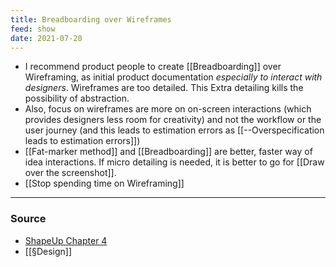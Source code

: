 ```yaml
---
title: Breadboarding over Wireframes
feed: show
date: 2021-07-20
---
```


- I recommend product people to create [[Breadboarding]] over Wireframing, as initial product documentation _especially to interact with designers_. Wireframes are too detailed. This Extra detailing kills the possibility of abstraction. 
- Also, focus on wireframes are more on on-screen interactions (which provides designers less room for creativity) and not the workflow or the user journey (and this leads to estimation errors as [[--Overspecification leads to estimation errors]])
- [[Fat-marker method]] and [[Breadboarding]] are better, faster way of idea interactions. If micro detailing is needed, it is better to go for [[Draw over the screenshot]].
- [[Stop spending time on Wireframing]]

---
### Source
- [ShapeUp Chapter 4](https://basecamp.com/shapeup/1.3-chapter-04#breadboarding) 
- [[§Design]]